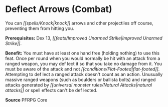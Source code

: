 ﻿---
cssclass: [feats]

---
# Deflect Arrows (Combat)

You can _[[spells/Knock|knock]]_ arrows and other projectiles off course, preventing them from hitting you.

**Prerequisites:** Dex 13, _[[feats/Improved Unarmed Strike|Improved Unarmed Strike]]_.

**Benefit:** You must have at least one hand free (holding nothing) to use this feat. Once per round when you would normally be hit with an attack from a ranged weapon, you may def lect it so that you take no damage from it. You must be aware of the attack and not _[[conditions/Flat-Footed|flat-footed]]_. Attempting to def lect a ranged attack doesn't count as an action. Unusually massive ranged weapons (such as boulders or ballista bolts) and ranged attacks generated by _[[universal monster rules/Natural Attacks|natural attacks]]_ or spell effects can't be def lected.

**Source** PFRPG Core